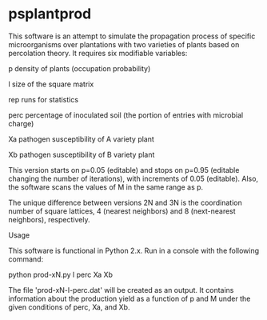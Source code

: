 # psplantprod
This software is an attempt to simulate the propagation process of specific microorganisms over plantations with two varieties of plants based on percolation theory. It requires six modifiable variables:

p density of plants (occupation probability)

l size of the square matrix

rep runs for statistics

perc percentage of inoculated soil (the portion of entries with microbial charge)

Xa pathogen susceptibility of A variety plant

Xb pathogen susceptibility of B variety plant

This version starts on p=0.05 (editable) and stops on p=0.95 (editable changing the number of iterations), with increments of 
0.05 (editable). Also, the software scans the values of M in the same range as p.

The unique difference between versions 2N and 3N is the coordination number of square lattices, 4 (nearest neighbors) and 8 (next-nearest neighbors), respectively.

Usage

This software is functional in Python 2.x. Run in a console with the following command:

python prod-xN.py l perc Xa Xb

The file 'prod-xN-l-perc.dat' will be created as an output. It contains information about the production yield as a function of p and M under the given conditions of perc, Xa, and Xb.

